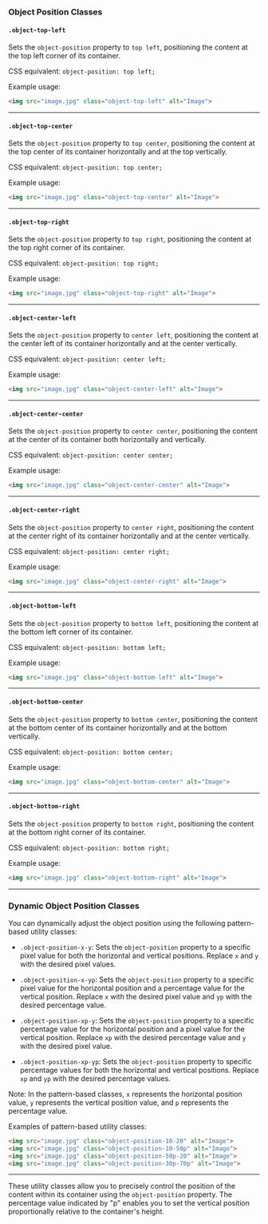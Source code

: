 
### Object Position Classes

#### `.object-top-left`

Sets the `object-position` property to `top left`, positioning the content at the top left corner of its container.

CSS equivalent: `object-position: top left;`

Example usage:
```html
<img src="image.jpg" class="object-top-left" alt="Image">
```

---

#### `.object-top-center`

Sets the `object-position` property to `top center`, positioning the content at the top center of its container horizontally and at the top vertically.

CSS equivalent: `object-position: top center;`

Example usage:
```html
<img src="image.jpg" class="object-top-center" alt="Image">
```

---

#### `.object-top-right`

Sets the `object-position` property to `top right`, positioning the content at the top right corner of its container.

CSS equivalent: `object-position: top right;`

Example usage:
```html
<img src="image.jpg" class="object-top-right" alt="Image">
```

---

#### `.object-center-left`

Sets the `object-position` property to `center left`, positioning the content at the center left of its container horizontally and at the center vertically.

CSS equivalent: `object-position: center left;`

Example usage:
```html
<img src="image.jpg" class="object-center-left" alt="Image">
```

---

#### `.object-center-center`

Sets the `object-position` property to `center center`, positioning the content at the center of its container both horizontally and vertically.

CSS equivalent: `object-position: center center;`

Example usage:
```html
<img src="image.jpg" class="object-center-center" alt="Image">
```

---

#### `.object-center-right`

Sets the `object-position` property to `center right`, positioning the content at the center right of its container horizontally and at the center vertically.

CSS equivalent: `object-position: center right;`

Example usage:
```html
<img src="image.jpg" class="object-center-right" alt="Image">
```

---

#### `.object-bottom-left`

Sets the `object-position` property to `bottom left`, positioning the content at the bottom left corner of its container.

CSS equivalent: `object-position: bottom left;`

Example usage:
```html
<img src="image.jpg" class="object-bottom-left" alt="Image">
```

---

#### `.object-bottom-center`

Sets the `object-position` property to `bottom center`, positioning the content at the bottom center of its container horizontally and at the bottom vertically.

CSS equivalent: `object-position: bottom center;`

Example usage:
```html
<img src="image.jpg" class="object-bottom-center" alt="Image">
```

---

#### `.object-bottom-right`

Sets the `object-position` property to `bottom right`, positioning the content at the bottom right corner of its container.

CSS equivalent: `object-position: bottom right;`

Example usage:
```html
<img src="image.jpg" class="object-bottom-right" alt="Image">
```

---


### Dynamic Object Position Classes

You can dynamically adjust the object position using the following pattern-based utility classes:

- `.object-position-x-y`: Sets the `object-position` property to a specific pixel value for both the horizontal and vertical positions. Replace `x` and `y` with the desired pixel values.

- `.object-position-x-yp`: Sets the `object-position` property to a specific pixel value for the horizontal position and a percentage value for the vertical position. Replace `x` with the desired pixel value and `yp` with the desired percentage value.

- `.object-position-xp-y`: Sets the `object-position` property to a specific percentage value for the horizontal position and a pixel value for the vertical position. Replace `xp` with the desired percentage value and `y` with the desired pixel value.

- `.object-position-xp-yp`: Sets the `object-position` property to specific percentage values for both the horizontal and vertical positions. Replace `xp` and `yp` with the desired percentage values.

Note: In the pattern-based classes, `x` represents the horizontal position value, `y` represents the vertical position value, and `p` represents the percentage value.

Examples of pattern-based utility classes:
```html
<img src="image.jpg" class="object-position-10-20" alt="Image">
<img src="image.jpg" class="object-position-10-50p" alt="Image">
<img src="image.jpg" class="object-position-50p-20" alt="Image">
<img src="image.jpg" class="object-position-30p-70p" alt="Image">
```

---

These utility classes allow you to precisely control the position of the content within its container using the `object-position` property. The percentage value indicated by "p" enables you to set the vertical position proportionally relative to the container's height.
